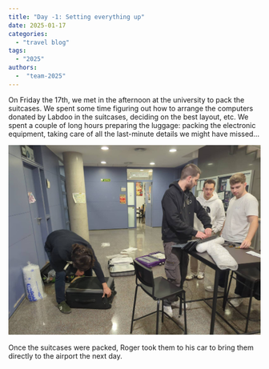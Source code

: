 ```yaml
---
title: "Day -1: Setting everything up"
date: 2025-01-17
categories: 
  - "travel blog"
tags:
  - "2025"
authors:
  -  "team-2025"
---
```


On Friday the 17th, we met in the afternoon at the university to pack the suitcases. We spent some time figuring out how to arrange the computers donated by Labdoo in the suitcases, deciding on the best layout, etc. We spent a couple of long hours preparing the luggage: packing the electronic equipment, taking care of all the last-minute details we might have missed...

![maletas](images/cerrando_maletas.jpeg "Cerrando maletas el día antes de salir")

Once the suitcases were packed, Roger took them to his car to bring them directly to the airport the next day.